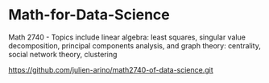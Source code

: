 # Math-for-Data-Science
Math 2740 - Topics include linear algebra: least squares, singular value decomposition, principal components analysis, and graph theory: centrality, social network theory, clustering


https://github.com/julien-arino/math2740-of-data-science.git
